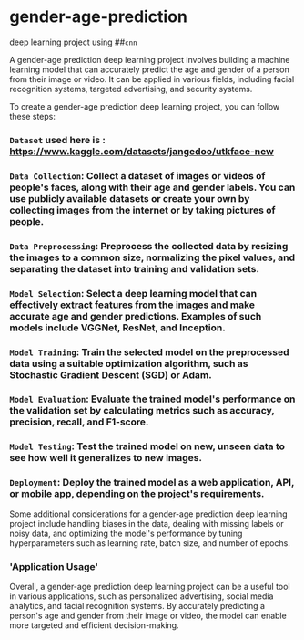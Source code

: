# gender-age-prediction
deep learning project using ##`cnn`

A gender-age prediction deep learning project involves building a machine learning model that can accurately predict the age and gender of a person from their image or video. It can be applied in various fields, including facial recognition systems, targeted advertising, and security systems.

To create a gender-age prediction deep learning project, you can follow these steps:
### `Dataset` used here is : https://www.kaggle.com/datasets/jangedoo/utkface-new

### `Data Collection`: Collect a dataset of images or videos of people's faces, along with their age and gender labels. You can use publicly available datasets or create your own by collecting images from the internet or by taking pictures of people.

### `Data Preprocessing`: Preprocess the collected data by resizing the images to a common size, normalizing the pixel values, and separating the dataset into training and validation sets.

### `Model Selection`: Select a deep learning model that can effectively extract features from the images and make accurate age and gender predictions. Examples of such models include VGGNet, ResNet, and Inception.

### `Model Training`: Train the selected model on the preprocessed data using a suitable optimization algorithm, such as Stochastic Gradient Descent (SGD) or Adam.

### `Model Evaluation`: Evaluate the trained model's performance on the validation set by calculating metrics such as accuracy, precision, recall, and F1-score.

### `Model Testing`: Test the trained model on new, unseen data to see how well it generalizes to new images.

### `Deployment`: Deploy the trained model as a web application, API, or mobile app, depending on the project's requirements.

Some additional considerations for a gender-age prediction deep learning project include handling biases in the data, dealing with missing labels or noisy data, and optimizing the model's performance by tuning hyperparameters such as learning rate, batch size, and number of epochs.
### 'Application Usage'
Overall, a gender-age prediction deep learning project can be a useful tool in various applications, such as personalized advertising, social media analytics, and facial recognition systems. By accurately predicting a person's age and gender from their image or video, the model can enable more targeted and efficient decision-making.
